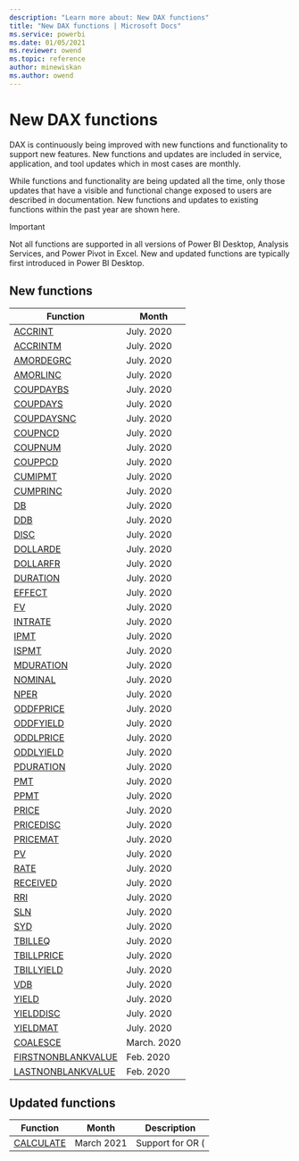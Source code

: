 ```yaml
---
description: "Learn more about: New DAX functions"
title: "New DAX functions | Microsoft Docs"
ms.service: powerbi 
ms.date: 01/05/2021
ms.reviewer: owend
ms.topic: reference
author: minewiskan
ms.author: owend
---
```

# New DAX functions

DAX is continuously being improved with new functions and functionality to support new features. New functions and updates are included in service, application, and tool updates which in most cases are monthly.

While functions and functionality are being updated all the time, only those updates that have a visible and functional change exposed to users are described in documentation. New functions and updates to existing functions within the past year are shown here.

> [!IMPORTANT]
> Not all functions are supported in all versions of Power BI Desktop, Analysis Services, and Power Pivot in Excel. New and updated functions are typically first introduced in Power BI Desktop.
  
## New functions

|Function  |Month  |
|---------|---------|
|[ACCRINT](accrint-function-dax.md)     | July. 2020 |
|[ACCRINTM](accrintm-function-dax.md)     | July. 2020 |
|[AMORDEGRC](amordegrc-function-dax.md)     | July. 2020 |
|[AMORLINC](amorlinc-function-dax.md)     | July. 2020 |
|[COUPDAYBS](coupdaybs-function-dax.md)     | July. 2020 |
|[COUPDAYS](coupdays-function-dax.md)     | July. 2020 |
|[COUPDAYSNC](coupdaysnc-function-dax.md)     | July. 2020 |
|[COUPNCD](coupncd-function-dax.md)     | July. 2020 |
|[COUPNUM](coupnum-function-dax.md)     | July. 2020 |
|[COUPPCD](couppcd-function-dax.md)     | July. 2020 |
|[CUMIPMT](cumipmt-function-dax.md)     | July. 2020 |
|[CUMPRINC](cumprinc-function-dax.md)     | July. 2020 |
|[DB](db-function-dax.md)     | July. 2020 |
|[DDB](ddb-function-dax.md)     | July. 2020 |
|[DISC](disc-function-dax.md)     | July. 2020 |
|[DOLLARDE](dollarde-function-dax.md)     | July. 2020 |
|[DOLLARFR](dollarfr-function-dax.md)     | July. 2020 |
|[DURATION](duration-function-dax.md)     | July. 2020 |
|[EFFECT](effect-function-dax.md)     |  July. 2020 |
|[FV](fv-function-dax.md)     | July. 2020 |
|[INTRATE](intrate-function-dax.md)     | July. 2020 |
|[IPMT](ipmt-function-dax.md)     | July. 2020 |
|[ISPMT](ispmt-function-dax.md)     | July. 2020 |
|[MDURATION](mduration-function-dax.md)     | July. 2020 |
|[NOMINAL](nominal-function-dax.md)     | July. 2020  |
|[NPER](nper-function-dax.md)     | July. 2020 |
|[ODDFPRICE](oddfprice-function-dax.md)     | July. 2020 |
|[ODDFYIELD](oddfyield-function-dax.md)     | July. 2020 |
|[ODDLPRICE](oddlprice-function-dax.md)     | July. 2020 |
|[ODDLYIELD](oddlyield-function-dax.md)     | July. 2020 |
|[PDURATION](pduration-function-dax.md)     | July. 2020 |
|[PMT](pmt-function-dax.md)     | July. 2020 |
|[PPMT](ppmt-function-dax.md)     | July. 2020 |
|[PRICE](price-function-dax.md)     | July. 2020 |
|[PRICEDISC](pricedisc-function-dax.md)     | July. 2020 |
|[PRICEMAT](pricemat-function-dax.md)     | July. 2020 |
|[PV](pv-function-dax.md)     | July. 2020 |
|[RATE](rate-function-dax.md)     | July. 2020 |
|[RECEIVED](received-function-dax.md)     | July. 2020 |
|[RRI](rri-function-dax.md)     | July. 2020 |
|[SLN](sln-function-dax.md)     | July. 2020 |
|[SYD](syd-function-dax.md)     | July. 2020 |
|[TBILLEQ](tbilleq-function-dax.md)     | July. 2020 |
|[TBILLPRICE](tbillprice-function-dax.md)     | July. 2020 |
|[TBILLYIELD](tbillyield-function-dax.md)     | July. 2020 |
|[VDB](vdb-function-dax.md)     | July. 2020 |
|[YIELD](yield-function-dax.md)     | July. 2020 |
|[YIELDDISC](yielddisc-function-dax.md)     |  July. 2020 |
|[YIELDMAT](yieldmat-function-dax.md)     | July. 2020 |
|[COALESCE](coalesce-function-dax.md)|March. 2020|
|[FIRSTNONBLANKVALUE](firstnonblankvalue-function-dax.md)|Feb. 2020|
|[LASTNONBLANKVALUE](lastnonblankvalue-function-dax.md)|Feb. 2020|

## Updated functions

|Function  | Month  |Description |
|---------|---------|---------|
|[CALCULATE](calculate-function-dax.md)|March 2021|Support for OR (||) operator when there are multiple filters.|
